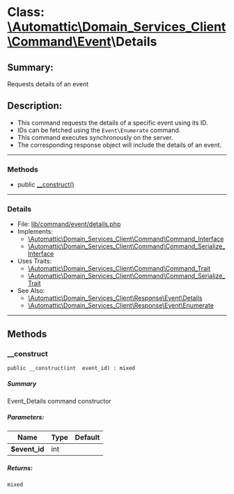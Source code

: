 # Class: [\Automattic](../namespaces/automattic.md)[\Domain_Services_Client](../namespaces/automattic-domain-services-client.md)[\Command](../namespaces/automattic-domain-services-client-command.md)[\Event](../namespaces/automattic-domain-services-client-command-event.md)\Details

## Summary:

Requests details of an event

## Description:

- This command requests the details of a specific event using its ID.
- IDs can be fetched using the `Event\Enumerate` command.
- This command executes synchronously on the server.
- The corresponding response object will include the details of an event.


---

### Methods

* public [__construct()](#method___construct)

---

### Details

* File: [lib/command/event/details.php](../../lib/command/event/details.php)
* Implements:
  * [\Automattic\Domain_Services_Client\Command\Command_Interface](../classes/Automattic-Domain-Services-Client-Command-Command-Interface.md)
  * [\Automattic\Domain_Services_Client\Command\Command_Serialize_Interface](../classes/Automattic-Domain-Services-Client-Command-Command-Serialize-Interface.md)
* Uses Traits:
  * [\Automattic\Domain_Services_Client\Command\Command_Trait](../classes/Automattic-Domain-Services-Client-Command-Command-Trait.md)
  * [\Automattic\Domain_Services_Client\Command\Command_Serialize_Trait](../classes/Automattic-Domain-Services-Client-Command-Command-Serialize-Trait.md)
* See Also:
  * [\Automattic\Domain_Services_Client\Response\Event\Details](../classes/Automattic-Domain-Services-Client-Response-Event-Details.md)
  * [\Automattic\Domain_Services_Client\Response\Event\Enumerate](../classes/Automattic-Domain-Services-Client-Response-Event-Enumerate.md)

---

## Methods

<a id="method___construct"></a>
### __construct

```
public __construct(int  event_id) : mixed
```

##### Summary

Event_Details command constructor

##### Parameters:

| Name | Type | Default |
|------|------|---------|
| **$event_id** | int |  |

##### Returns:

```
mixed
```
